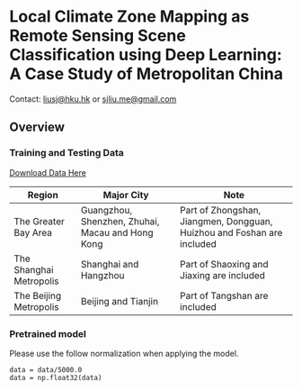 # Local Climate Zone Mapping as Remote Sensing Scene Classification using Deep Learning: A Case Study of Metropolitan China

Contact: liusj@hku.hk or sjliu.me@gmail.com

## Overview

### Training and Testing Data
[Download Data Here](https://sjliu.me/lcz/data/lcz_sample_shp_release.zip)

| Region  | Major City  | Note  |  
|---|---|---|
|  The Greater Bay Area |  Guangzhou, Shenzhen, Zhuhai, Macau and Hong Kong | Part of Zhongshan, Jiangmen, Dongguan, Huizhou and Foshan are included  |   
| The Shanghai Metropolis  | Shanghai and Hangzhou  |  Part of Shaoxing and Jiaxing are included |  
| The Beijing Metropolis  |  Beijing and Tianjin |  Part of Tangshan are included |  


### Pretrained model
Please use the follow normalization when applying the model.
```
data = data/5000.0
data = np.float32(data)
```




